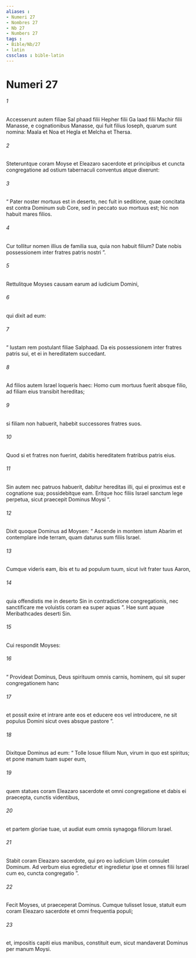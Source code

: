 ```yaml
---
aliases : 
- Numeri 27
- Nombres 27
- Nb 27
- Numbers 27
tags : 
- Bible/Nb/27
- latin
cssclass : bible-latin
---
```


# Numeri 27

###### 1
Accesserunt autem filiae Sal phaad filii Hepher filii Ga laad filii Machir filii Manasse, e cognationibus Manasse, qui fuit filius Ioseph, quarum sunt nomina: Maala et Noa et Hegla et Melcha et Thersa. 
###### 2
Steteruntque coram Moyse et Eleazaro sacerdote et principibus et cuncta congregatione ad ostium tabernaculi conventus atque dixerunt: 
###### 3
“ Pater noster mortuus est in deserto, nec fuit in seditione, quae concitata est contra Dominum sub Core, sed in peccato suo mortuus est; hic non habuit mares filios. 
###### 4
Cur tollitur nomen illius de familia sua, quia non habuit filium? Date nobis possessionem inter fratres patris nostri ”.
###### 5
Rettulitque Moyses causam earum ad iudicium Domini, 
###### 6
qui dixit ad eum: 
###### 7
“ Iustam rem postulant filiae Salphaad. Da eis possessionem inter fratres patris sui, et ei in hereditatem succedant. 
###### 8
Ad filios autem Israel loqueris haec: Homo cum mortuus fuerit absque filio, ad filiam eius transibit hereditas; 
###### 9
si filiam non habuerit, habebit successores fratres suos. 
###### 10
Quod si et fratres non fuerint, dabitis hereditatem fratribus patris eius. 
###### 11
Sin autem nec patruos habuerit, dabitur hereditas illi, qui ei proximus est e cognatione sua; possidebitque eam. Eritque hoc filiis Israel sanctum lege perpetua, sicut praecepit Dominus Moysi ”.
###### 12
Dixit quoque Dominus ad Moysen: “ Ascende in montem istum Abarim et contemplare inde terram, quam daturus sum filiis Israel. 
###### 13
Cumque videris eam, ibis et tu ad populum tuum, sicut ivit frater tuus Aaron, 
###### 14
quia offendistis me in deserto Sin in contradictione congregationis, nec sanctificare me voluistis coram ea super aquas ”. Hae sunt aquae Meribathcades deserti Sin.
###### 15
Cui respondit Moyses: 
###### 16
“ Provideat Dominus, Deus spirituum omnis carnis, hominem, qui sit super congregationem hanc 
###### 17
et possit exire et intrare ante eos et educere eos vel introducere, ne sit populus Domini sicut oves absque pastore ”. 
###### 18
Dixitque Dominus ad eum: “ Tolle Iosue filium Nun, virum in quo est spiritus; et pone manum tuam super eum, 
###### 19
quem statues coram Eleazaro sacerdote et omni congregatione et dabis ei praecepta, cunctis videntibus, 
###### 20
et partem gloriae tuae, ut audiat eum omnis synagoga filiorum Israel. 
###### 21
Stabit coram Eleazaro sacerdote, qui pro eo iudicium Urim consulet Dominum. Ad verbum eius egredietur et ingredietur ipse et omnes filii Israel cum eo, cuncta congregatio ”.
###### 22
Fecit Moyses, ut praeceperat Dominus. Cumque tulisset Iosue, statuit eum coram Eleazaro sacerdote et omni frequentia populi; 
###### 23
et, impositis capiti eius manibus, constituit eum, sicut mandaverat Dominus per manum Moysi.
